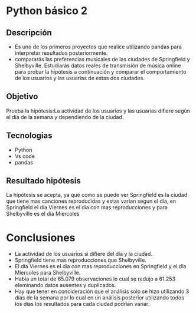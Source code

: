 # Python básico 2

## Descripción
- Es uno de los primeros proyectos que realice utilizando pandas para interpretar resultados posteriormente.
- compararás las preferencias musicales de las ciudades de Springfield y Shelbyville. Estudiarás datos reales de transmisión de música online para probar la hipótesis a continuación y comparar el comportamiento de los usuarios y las usuarias de estas dos ciudades.

## Objetivo
Prueba la hipótesis:La actividad de los usuarios y las usuarias difiere según el día de la semana y dependiendo de la ciudad.

## Tecnologias
- Python
- Vs code
- pandas

## Resultado hipótesis
La hipótesis se acepta, ya que como se puede ver Springfield es la ciudad que tiene mas canciones reproducidas y estas varian segun el día, en Springfield el día Viernes es el día con mas reproducciones y para Shelbyville es el día Miercoles

# Conclusiones
- La actividad de los usuarios si difiere del día y la ciudad.
- Springfield tiene mas reproducciones que Shelbyville.
- El día Viernes es el día con mas reproducciones en Springfield y el día Miercoles para Shelbyville.
- Habia un total de 65.079 observaciones lo cual se redujo a 61.253 eleminando datos ausentes y duplicados.
- Hay que tener en concideración que el análisis solo se hizo utilizando 3 días de la semana por lo cual en un análisis posterior utilizando todos los días los resultados para cada ciudad podrian variar.
